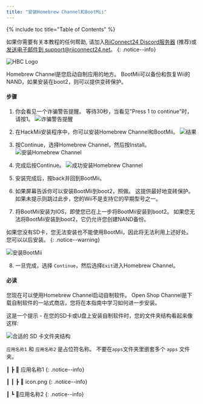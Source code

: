 ```yaml
---
title: "安装Homebrew Channel和BootMii"
---
```


{% include toc title="Table of Contents" %}

如果你需要有关本教程的任何帮助, 请加入[RiiConnect24 Discord服务器](https://discord.gg/rc24) (推荐)或 [发送电子邮件到 support@riiconnect24.net](mailto:support@riiconnect24.net)。
{: .notice--info}

![HBC Logo](/images/hbc.png)

Homebrew Channel是您启动自制应用的地方。 BootMii可以备份和恢复Wii的NAND，如果安装在boot2，则可以提供变砖保护。

#### 步骤

1. 你会看见一个诈骗警告提醒。 等待30秒，当看见"Press 1 to continue"时，请按1。 ![诈骗警告提醒](/images/Wii/ScamScreen.png)

2. 在HackMii安装程序中，你可以安装Homebrew Channel和BootMii。 ![结果](/images/Wii/Results.png)

3. 按Continue，选择Homebrew Channel，然后按Install。 ![安装Homebrew Channel](/images/Wii/InstallHomebrewChannel.png)

4. 完成后按Continue。 ![成功安装Homebrew Channel](/images/Wii/SuccessHBC.png)

5. 安装完成后，按back并回到BootMii。
6. 如果屏幕告诉你可以安装BootMii到boot2，照做。 这提供最好地变砖保护。 如果未提示则跳过此步，您的Wii不是支持它的早期型号之一。
7. 将BootMii安装为IOS，即使您已在上一步将BootMii安装到boot2。 如果您无法将BootMii安装到boot2，它仍允许您创建NAND备份。

如果您没有SD卡，您无法安装也不能使用BootMii，因此将无法利用上述好处。 您可以以后安装。
{: .notice--warning}

![安装BootMii](/images/Wii/InstallBootMii.png)

8. 一旦完成，选择 `Continue`，然后选择`Exit`进入Homebrew Channel。

#### 必读

您现在可以使用Homebrew Channel启动自制软件。 Open Shop Channel是下载自制软件的一站式商店，您将在本指南中学习如何进一步安装。

这是一个提示 - 在您的SD卡或U盘上安装自制软件时，您的文件夹结构看起来像这样:

![合适的 SD 卡文件夹结构](images/Wii/FolderStructure.png)

`应用名称1` 和 `应用名称2` 是占位符名称。 不要在`apps`文件夹里嵌套多个 `apps` 文件夹。

┃ ┣ 📂 应用名称1
{: .notice--info}

┃ ┃ ┣ 📄 icon.png
{: .notice--info}

┃ ┗ 📂应用名称2
{: .notice--info}
